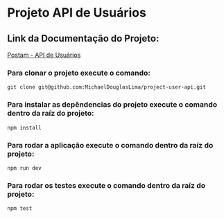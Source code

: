 # Projeto API de Usuários

## Link da Documentação do Projeto:
[Postam - API de Usuários](https://documenter.getpostman.com/view/37451839/2sA3s6GVds)

### Para clonar o projeto execute o comando:
```
git clone git@github.com:MichaelDouglasLima/project-user-api.git
```

### Para instalar as depêndencias do projeto execute o comando dentro da raíz do projeto:
```
npm install
```

### Para rodar a aplicação execute o comando dentro da raíz do projeto:
```
npm run dev
```

### Para rodar os testes execute o comando dentro da raíz do projeto:
```
npm test
```
